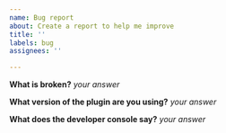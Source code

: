 ```yaml
---
name: Bug report
about: Create a report to help me improve
title: ''
labels: bug
assignees: ''

---
```


**What is broken?**
*your answer*

**What version of the plugin are you using?**
*your answer*

**What does the developer console say?**
*your answer*

